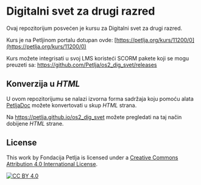 # Digitalni svet za drugi razred

Ovaj repozitorijum posvećen je kursu za Digitalni svet za drugi razred. 

Kurs je na Petljinom portalu dotupan ovde: [https://petlja.org/kurs/11200/0](https://petlja.org/kurs/11200/0)

Kurs možete integrisati u svoj LMS koristeći SCORM pakete koji se mogu preuzeti sa: https://github.com/Petlja/os2_dig_svet/releases

## Konverzija u *HTML*

U ovom repozitorijumu se nalazi izvorna forma sadržaja koju pomoću alata [PetljaDoc](https://github.com/Petlja/PetljaDoc) možete konvertovati u skup *HTML* strana.

Na https://petlja.github.io/os2_dig_svet možete pregledati na taj način dobijene *HTML* strane.

## License

This work by Fondacija Petlja is licensed under a
[Creative Commons Attribution 4.0 International License][cc-by].

[![CC BY 4.0][cc-by-image]][cc-by]

[cc-by]: http://creativecommons.org/licenses/by/4.0/
[cc-by-image]: https://i.creativecommons.org/l/by/4.0/88x31.png


